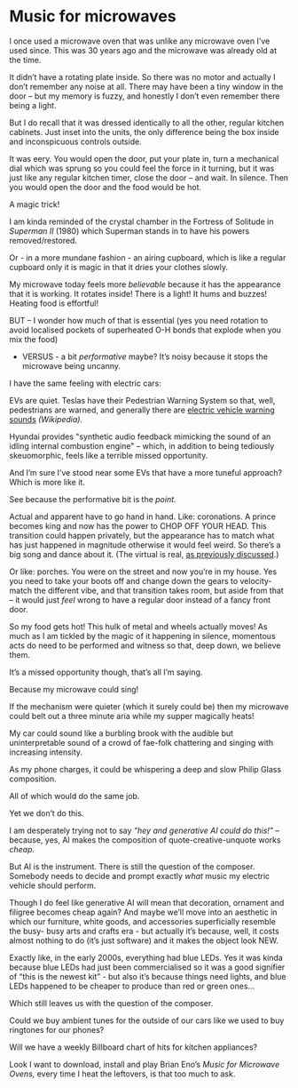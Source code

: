 # Music for microwaves

I once used a microwave oven that was unlike any microwave oven I’ve used
since. This was 30 years ago and the microwave was already old at the time.

It didn’t have a rotating plate inside. So there was no motor and actually I
don’t remember any noise at all. There may have been a tiny window in the door
– but my memory is fuzzy, and honestly I don’t even remember there being a
light.

But I do recall that it was dressed identically to all the other, regular
kitchen cabinets. Just inset into the units, the only difference being the box
inside and inconspicuous controls outside.

It was eery. You would open the door, put your plate in, turn a mechanical
dial which was sprung so you could feel the force in it turning, but it was
just like any regular kitchen timer, close the door – and wait. In silence.
Then you would open the door and the food would be hot.

A magic trick!

I am kinda reminded of the crystal chamber in the Fortress of Solitude in
_Superman II_ (1980) which Superman stands in to have his powers
removed/restored.

Or - in a more mundane fashion - an airing cupboard, which is like a regular
cupboard only it is magic in that it dries your clothes slowly.

My microwave today feels more _believable_ because it has the appearance that
it is working. It rotates inside! There is a light! It hums and buzzes!
Heating food is effortful!

BUT – I wonder how much of that is essential (yes you need rotation to avoid
localised pockets of superheated O-H bonds that explode when you mix the food)

- VERSUS - a bit _performative_ maybe? It’s noisy because it stops the
  microwave being uncanny.

I have the same feeling with electric cars:

EVs are quiet. Teslas have their Pedestrian Warning System so that, well,
pedestrians are warned, and generally there are [electric vehicle warning
sounds](https://en.wikipedia.org/wiki/Electric_vehicle_warning_sounds)
_(Wikipedia)._

Hyundai provides "synthetic audio feedback mimicking the sound of an idling
internal combustion engine" – which, in addition to being tediously
skeuomorphic, feels like a terrible missed opportunity.

And I’m sure I’ve stood near some EVs that have a more tuneful approach? Which
is more like it.

See because the performative bit is the _point._

Actual and apparent have to go hand in hand. Like: coronations. A prince
becomes king and now has the power to CHOP OFF YOUR HEAD. This transition
could happen privately, but the appearance has to match what has just happened
in magnitude otherwise it would feel weird. So there’s a big song and dance
about it. (The virtual is real, [as previously
discussed](/home/2021/01/25/microrituals).)

Or like: porches. You were on the street and now you’re in my house. Yes you
need to take your boots off and change down the gears to velocity-match the
different vibe, and that transition takes room, but aside from that – it would
just _feel_ wrong to have a regular door instead of a fancy front door.

So my food gets hot! This hulk of metal and wheels actually moves! As much as
I am tickled by the magic of it happening in silence, momentous acts do need
to be performed and witness so that, deep down, we believe them.

It’s a missed opportunity though, that’s all I’m saying.

Because my microwave could sing!

If the mechanism were quieter (which it surely could be) then my microwave
could belt out a three minute aria while my supper magically heats!

My car could sound like a burbling brook with the audible but uninterpretable
sound of a crowd of fae-folk chattering and singing with increasing intensity.

As my phone charges, it could be whispering a deep and slow Philip Glass
composition.

All of which would do the same job.

Yet we don’t do this.

I am desperately trying not to say _“hey and generative AI could do this!”_ –
because, yes, AI makes the composition of quote-creative-unquote works
_cheap._

But AI is the instrument. There is still the question of the composer.
Somebody needs to decide and prompt exactly _what_ music my electric vehicle
should perform.

Though I do feel like generative AI will mean that decoration, ornament and
filigree becomes cheap again? And maybe we’ll move into an aesthetic in which
our furniture, white goods, and accessories superficially resemble the busy-
busy arts and crafts era - but actually it’s because, well, it costs almost
nothing to do (it’s just software) and it makes the object look NEW.

Exactly like, in the early 2000s, everything had blue LEDs. Yes it was kinda
because blue LEDs had just been commercialised so it was a good signifier of
“this is the newest kit” - but also it’s because things need lights, and blue
LEDs happened to be cheaper to produce than red or green ones…

Which still leaves us with the question of the composer.

Could we buy ambient tunes for the outside of our cars like we used to buy
ringtones for our phones?

Will we have a weekly Billboard chart of hits for kitchen appliances?

Look I want to download, install and play Brian Eno’s _Music for Microwave
Ovens,_ every time I heat the leftovers, is that too much to ask.
